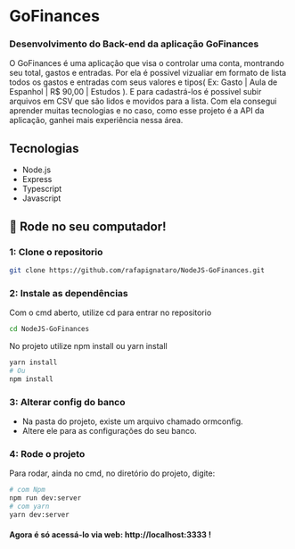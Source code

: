 <br />
<h1>GoFinances</h1>
<h3>Desenvolvimento do Back-end da aplicação GoFinances</h3>

O GoFinances é uma aplicação que visa o controlar uma conta, montrando seu total, gastos e entradas. Por ela é possivel vizualiar em formato
de lista todos os gastos e entradas com seus valores e tipos( Ex: Gasto | Aula de Espanhol | R$ 90,00 | Estudos ). E para cadastrá-los é
possivel subir arquivos em CSV que são lidos e movidos para a lista. Com ela consegui aprender muitas tecnologias e no caso, como esse 
projeto é a API da aplicação, ganhei mais experiência nessa área.

## Tecnologias
- Node.js
- Express
- Typescript
- Javascript

## :rocket: Rode no seu computador!

### 1: Clone o repositorio

```sh
git clone https://github.com/rafapignataro/NodeJS-GoFinances.git
```

### 2: Instale as dependências
Com o cmd aberto, utilize cd para entrar no repositorio

```sh
cd NodeJS-GoFinances
```

No projeto utilize npm install ou yarn install
```sh
yarn install
# Ou
npm install
```

### 3: Alterar config do banco
- Na pasta do projeto, existe um arquivo chamado ormconfig.
- Altere ele para as configurações do seu banco.

### 4: Rode o projeto
Para rodar, ainda no cmd, no diretório do projeto, digite:

```sh
# com Npm
npm run dev:server
# com yarn
yarn dev:server
```

#### Agora é só acessá-lo via web: http://localhost:3333 !
